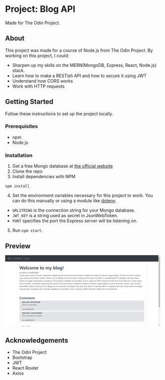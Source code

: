 # Project: Blog API
Made for The Odin Project.

## About
This project was made for a course of Node.js from The Odin Project. By working on this project, I could:
* Sharpen up my skills on the MERN(MongoDB, Express, React, Node.js) stack.
* Learn how to make a RESTish API and how to secure it using JWT
* Understand how CORS works
* Work with HTTP requests

## Getting Started
Follow these instructions to set up the project locally.

### Prerequisites
* npm
* Node.js

### Installation
1. Get a free Mongo database at [the official website](https://www.mongodb.com/cloud/atlas)
2. Clone the repo
3. Install dependencies with NPM

```
npm install
```

4. Set the environment variables necessary for this project to work. You can do this manually or using a module like [dotenv](https://www.npmjs.com/package/dotenv).
- `URLSTRING` is the connection string for your Mongo database.
- `JWT_KEY` is a string used as secret in JsonWebToken.
- `PORT` specifies the port the Express server will be listening on.

5. Run `npm start`.

## Preview

![Screenshot of a blog post](https://github.com/lucaskenji/odin-blog/blob/master/previews/screenshot.png)

## Acknowledgements
* The Odin Project
* Bootstrap
* JWT
* React Router
* Axios